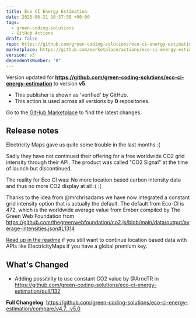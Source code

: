 ```yaml
---
title: Eco CI Energy Estimation
date: 2025-06-21 16:57:58 +00:00
tags:
  - green-coding-solutions
  - GitHub Actions
draft: false
repo: https://github.com/green-coding-solutions/eco-ci-energy-estimation
marketplace: https://github.com/marketplace/actions/eco-ci-energy-estimation
version: v5
dependentsNumber: "0"
---
```



Version updated for **https://github.com/green-coding-solutions/eco-ci-energy-estimation** to version **v5**.
- This publisher is shown as 'verified' by GitHub.
- This action is used across all versions by **0** repositories.

Go to the [GitHub Marketplace](https://github.com/marketplace/actions/eco-ci-energy-estimation) to find the latest changes.

## Release notes

Electricity Maps gave us quite some trouble in the last months :(

Sadly they have not continued their offering for a free worldwide CO2 grid intensity through their API. The product was called "CO2 Signal" at the time of launch but discontinued.

The reality for Eco CI was: No more location based carbon intensity data and thus no more CO2 display at all :( :(

Thanks to the idea from @mrchrisadams we have now integrated a constant grid intensity option that is actually the default.
The default from Eco-CI is 472, which is the worldwide average value from Ember compiled by The Green Web Foundation from https://github.com/thegreenwebfoundation/co2.js/blob/main/data/output/average-intensities.json#L1314

[Read up in the readme](https://github.com/green-coding-solutions/eco-ci-energy-estimation?tab=readme-ov-file#github-action-mandatory-and-optional-variables) if you still want to continue location based data with APIs like ElectricityMaps if you have a global premium key.

## What's Changed
* Adding possiblity to use constant CO2 value by @ArneTR in https://github.com/green-coding-solutions/eco-ci-energy-estimation/pull/132


**Full Changelog**: https://github.com/green-coding-solutions/eco-ci-energy-estimation/compare/v4.7...v5.0
